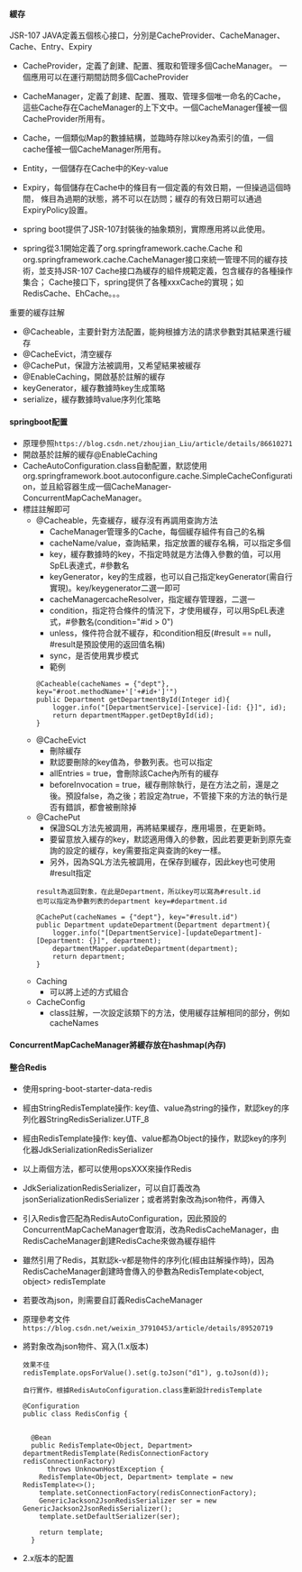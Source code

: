 #### 緩存
JSR-107
JAVA定義五個核心接口，分別是CacheProvider、CacheManager、Cache、Entry、Expiry
- CacheProvider，定義了創建、配置、獲取和管理多個CacheManager。
  一個應用可以在運行期間訪問多個CacheProvider
- CacheManager，定義了創建、配置、獲取、管理多個唯一命名的Cache，
  這些Cache存在CacheManager的上下文中。一個CacheManager僅被一個CacheProvider所用有。
- Cache，一個類似Map的數據結構，並臨時存除以key為索引的值，一個cache僅被一個CacheManager所用有。
- Entity，一個儲存在Cache中的Key-value
- Expiry，每個儲存在Cache中的條目有一個定義的有效日期，一但操過這個時間，
  條目為過期的狀態，將不可以在訪問；緩存的有效日期可以通過ExpiryPolicy設置。
  
- spring boot提供了JSR-107封裝後的抽象類別，實際應用將以此使用。  
- spring從3.1開始定義了org.springframework.cache.Cache
  和org.springframework.cache.CacheManager接口來統一管理不同的緩存技術，並支持JSR-107
  Cache接口為緩存的組件規範定義，包含緩存的各種操作集合；
  Cache接口下，spring提供了各種xxxCache的實現；如RedisCache、EhCache。。。
  
重要的緩存註解 
- @Cacheable，主要針對方法配置，能夠根據方法的請求參數對其結果進行緩存
- @CacheEvict，清空緩存
- @CachePut，保證方法被調用，又希望結果被緩存
- @EnableCaching，開啟基於註解的緩存
- keyGenerator，緩存數據時key生成策略
- serialize，緩存數據時value序列化策略

#### springboot配置
- 原理參照``https://blog.csdn.net/zhoujian_Liu/article/details/86610271``
- 開啟基於註解的緩存@EnableCaching
- CacheAutoConfiguration.class自動配置，默認使用org.springframework.boot.autoconfigure.cache.SimpleCacheConfiguration，並且給容器生成一個CacheManager-ConcurrentMapCacheManager。
- 標註註解即可
  - @Cacheable，先查緩存，緩存沒有再調用查詢方法
    - CacheManager管理多的Cache，每個緩存組件有自己的名稱
    - cacheName/value，查詢結果，指定放置的緩存名稱，可以指定多個
    - key，緩存數據時的key，不指定時就是方法傳入參數的值，可以用SpEL表達式，#參數名
    - keyGenerator，key的生成器，也可以自己指定keyGenerator(需自行實現)。key/keygenerator二選一即可
    - cacheManagercacheResolver，指定緩存管理器，二選一
    - condition，指定符合條件的情況下，才使用緩存，可以用SpEL表達式，#參數名(condition="#id > 0")
    - unless，條件符合就不緩存，和condition相反(#result == null，#result是預設使用的返回值名稱)
    - sync，是否使用異步模式
    - 範例
    ```
    @Cacheable(cacheNames = {"dept"}, key="#root.methodName+'['+#id+']'")
	public Department getDepartmentById(Integer id){
		logger.info("[DepartmentService]-[service]-[id: {}]", id);
		return departmentMapper.getDeptById(id);
	}
    ```
  - @CacheEvict
    - 刪除緩存
    - 默認要刪除的key值為，參數列表。也可以指定
    - allEntries = true，會刪除該Cache內所有的緩存
    - beforeInvocation = true，緩存刪除執行，是在方法之前，還是之後。預設false，為之後；若設定為true，不管接下來的方法的執行是否有錯誤，都會被刪除掉
  - @CachePut
    - 保證SQL方法先被調用，再將結果緩存，應用場景，在更新時。
    - 要留意放入緩存的key，默認適用傳入的參數，因此若要更新到原先查詢的設定的緩存，key需要指定與查詢的key一樣。
    - 另外，因為SQL方法先被調用，在保存到緩存，因此key也可使用#result指定
    ```
    result為返回對象，在此是Department，所以key可以寫為#result.id
    也可以指定為參數列表的department key=#department.id

	@CachePut(cacheNames = {"dept"}, key="#result.id")
	public Department updateDepartment(Department department){
		logger.info("[DepartmentService]-[updateDepartment]-[Department: {}]", department);
		departmentMapper.updateDepartment(department);
		return department;
	}
    ```
  - Caching
    - 可以將上述的方式組合
  - CacheConfig
    - class註解，一次設定該類下的方法，使用緩存註解相同的部分，例如cacheNames

#### ConcurrentMapCacheManager將緩存放在hashmap(內存)
#### 整合Redis
- 使用spring-boot-starter-data-redis
- 經由StringRedisTemplate操作: key值、value為string的操作，默認key的序列化器StringRedisSerializer.UTF_8
- 經由RedisTemplate操作: key值、value都為Object的操作，默認key的序列化器JdkSerializationRedisSerializer
- 以上兩個方法，都可以使用opsXXX來操作Redis
- JdkSerializationRedisSerializer，可以自訂義改為jsonSerializationRedisSerializer；或者將對象改為json物件，再傳入
- 引入Redis會匹配為RedisAutoConfiguration，因此預設的ConcurrentMapCacheManager會取消，改為RedisCacheManager，由RedisCacheManager創建RedisCache來做為緩存組件
- 雖然引用了Redis，其默認k-v都是物件的序列化(經由註解操作時)，因為RedisCacheManager創建時會傳入的參數為RedisTemplate<object, object> redisTemplate
- 若要改為json，則需要自訂義RedisCacheManager
- 原理參考文件``https://blog.csdn.net/weixin_37910453/article/details/89520719``
- 將對象改為json物件、寫入(1.x版本)
  ```
  效果不佳
  redisTemplate.opsForValue().set(g.toJson("d1"), g.toJson(d));
  ```
  
  ```
  自行實作，根據RedisAutoConfiguration.class重新設計redisTemplate

  @Configuration
  public class RedisConfig {
    
    
    @Bean
    public RedisTemplate<Object, Department> departmentRedisTemplate(RedisConnectionFactory redisConnectionFactory)
        throws UnknownHostException {
      RedisTemplate<Object, Department> template = new RedisTemplate<>();
      template.setConnectionFactory(redisConnectionFactory);		
      GenericJackson2JsonRedisSerializer ser = new GenericJackson2JsonRedisSerializer();
      template.setDefaultSerializer(ser);
      
      return template;
    }
  ```
- 2.x版本的配置
  ```
  ```